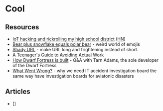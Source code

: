 # Cool

## Resources

- [IoT hacking and rickrolling my high school district](https://whitehoodhacker.net/posts/2021-10-04-the-big-rick) ([HN](https://news.ycombinator.com/item?id=28844101))
- [Bear plus snowflake equals polar bear](https://andysalerno.com/posts/weird-emojis/) - weird world of emojis
- [Shady URL](http://www.shadyurl.com/index.php) - make URL long and frightening instead of short.
- [A Teenager's Guide to Avoiding Actual Work](https://madned.substack.com/p/a-teenagers-guide-to-avoiding-actual)
- [How Dwarf Fortress is built](https://stackoverflow.blog/2021/07/28/700000-lines-of-code-20-years-and-one-developer-how-dwarf-fortress-is-built/) - Q&A with Tarn Adams,
  the sole developer of the Dwarf Fortress
- [What Went Wrong?](https://queue.acm.org/detail.cfm?id=3475967) - why we need IT accident investigation board the same way have investigation boards for aviatonic disasters

## Articles

- []


